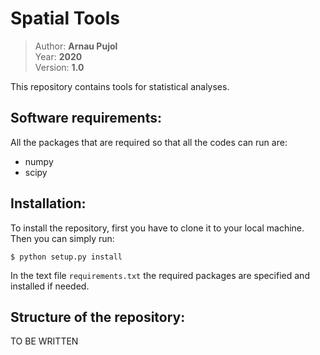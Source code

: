 # Spatial Tools

> Author: **Arnau Pujol**  
> Year: **2020**  
> Version: **1.0**  

This repository contains tools for statistical analyses.

Software requirements:
----------------------
All the packages that are required so that all the codes can run are:
- numpy
- scipy

Installation:
----------------------
To install the repository, first you have to clone it to your local machine.
Then you can simply run:

```
$ python setup.py install
```

In the text file `requirements.txt` the required packages are specified and
installed if needed.

Structure of the repository:
----------------------------
TO BE WRITTEN
